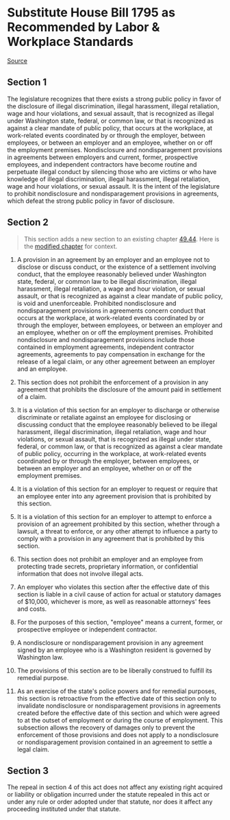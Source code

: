 # Substitute House Bill 1795 as Recommended by Labor & Workplace Standards

[Source](http://lawfilesext.leg.wa.gov/biennium/2021-22/Pdf/Bills/House%20Bills/1795-S.pdf)
## Section 1
The legislature recognizes that there exists a strong public policy in favor of the disclosure of illegal discrimination, illegal harassment, illegal retaliation, wage and hour violations, and sexual assault, that is recognized as illegal under Washington state, federal, or common law, or that is recognized as against a clear mandate of public policy, that occurs at the workplace, at work-related events coordinated by or through the employer, between employees, or between an employer and an employee, whether on or off the employment premises. Nondisclosure and nondisparagement provisions in agreements between employers and current, former, prospective employees, and independent contractors have become routine and perpetuate illegal conduct by silencing those who are victims or who have knowledge of illegal discrimination, illegal harassment, illegal retaliation, wage and hour violations, or sexual assault. It is the intent of the legislature to prohibit nondisclosure and nondisparagement provisions in agreements, which defeat the strong public policy in favor of disclosure.


## Section 2
> This section adds a new section to an existing chapter [49.44](/rcw/49_labor_regulations/49.44_violations—prohibited_practices.md). Here is the [modified chapter](rcw/49_labor_regulations/49.44_violations—prohibited_practices.md) for context.

1. A provision in an agreement by an employer and an employee not to disclose or discuss conduct, or the existence of a settlement involving conduct, that the employee reasonably believed under Washington state, federal, or common law to be illegal discrimination, illegal harassment, illegal retaliation, a wage and hour violation, or sexual assault, or that is recognized as against a clear mandate of public policy, is void and unenforceable. Prohibited nondisclosure and nondisparagement provisions in agreements concern conduct that occurs at the workplace, at work-related events coordinated by or through the employer, between employees, or between an employer and an employee, whether on or off the employment premises. Prohibited nondisclosure and nondisparagement provisions include those contained in employment agreements, independent contractor agreements, agreements to pay compensation in exchange for the release of a legal claim, or any other agreement between an employer and an employee.

2. This section does not prohibit the enforcement of a provision in any agreement that prohibits the disclosure of the amount paid in settlement of a claim.

3. It is a violation of this section for an employer to discharge or otherwise discriminate or retaliate against an employee for disclosing or discussing conduct that the employee reasonably believed to be illegal harassment, illegal discrimination, illegal retaliation, wage and hour violations, or sexual assault, that is recognized as illegal under state, federal, or common law, or that is recognized as against a clear mandate of public policy, occurring in the workplace, at work-related events coordinated by or through the employer, between employees, or between an employer and an employee, whether on or off the employment premises.

4. It is a violation of this section for an employer to request or require that an employee enter into any agreement provision that is prohibited by this section.

5. It is a violation of this section for an employer to attempt to enforce a provision of an agreement prohibited by this section, whether through a lawsuit, a threat to enforce, or any other attempt to influence a party to comply with a provision in any agreement that is prohibited by this section.

6. This section does not prohibit an employer and an employee from protecting trade secrets, proprietary information, or confidential information that does not involve illegal acts.

7. An employer who violates this section after the effective date of this section is liable in a civil cause of action for actual or statutory damages of $10,000, whichever is more, as well as reasonable attorneys' fees and costs.

8. For the purposes of this section, "employee" means a current, former, or prospective employee or independent contractor.

9. A nondisclosure or nondisparagement provision in any agreement signed by an employee who is a Washington resident is governed by Washington law.

10. The provisions of this section are to be liberally construed to fulfill its remedial purpose.

11. As an exercise of the state's police powers and for remedial purposes, this section is retroactive from the effective date of this section only to invalidate nondisclosure or nondisparagement provisions in agreements created before the effective date of this section and which were agreed to at the outset of employment or during the course of employment. This subsection allows the recovery of damages only to prevent the enforcement of those provisions and does not apply to a nondisclosure or nondisparagement provision contained in an agreement to settle a legal claim.


## Section 3
The repeal in section 4 of this act does not affect any existing right acquired or liability or obligation incurred under the statute repealed in this act or under any rule or order adopted under that statute, nor does it affect any proceeding instituted under that statute.

